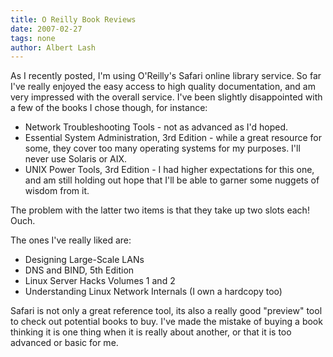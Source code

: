 ```yaml
---
title: O Reilly Book Reviews
date: 2007-02-27
tags: none
author: Albert Lash
---
```

As I recently posted, I'm using O'Reilly's Safari online library service. So far I've really enjoyed the easy access to high quality documentation, and am very impressed with the overall service. I've been slightly disappointed with a few of the books I chose though, for instance:

<ul><li>Network Troubleshooting Tools - not as advanced as I'd hoped.</li><li>Essential System Administration, 3rd Edition - while a great resource for some, they cover too many operating systems for my purposes. I'll never use Solaris or AIX.</li><li>UNIX Power Tools, 3rd Edition - I had higher expectations for this one, and am still holding out hope that I'll be able to garner some nuggets of wisdom from it.</li></ul>

The problem with the latter two items is that they take up two slots each! Ouch.

The ones I've really liked are:

<ul><li>Designing Large-Scale LANs</li><li>DNS and BIND, 5th Edition</li><li>Linux Server Hacks Volumes 1 and 2</li><li>Understanding Linux Network Internals (I own a hardcopy too)</li></ul>

Safari is not only a great reference tool, its also a really good "preview" tool to check out potential books to buy. I've made the mistake of buying a book thinking it is one thing when it is really about another, or that it is too advanced or basic for me.

